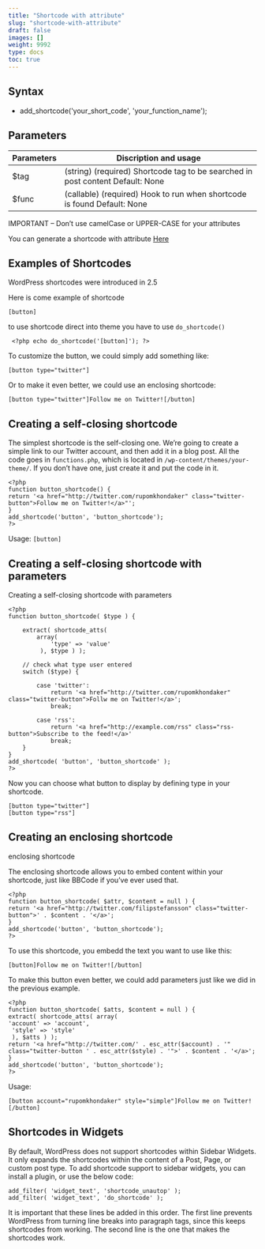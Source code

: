 ```yaml
---
title: "Shortcode with attribute"
slug: "shortcode-with-attribute"
draft: false
images: []
weight: 9992
type: docs
toc: true
---
```


## Syntax
- add_shortcode('your_short_code', 'your_function_name');

## Parameters
| Parameters | Discription and usage|
| ------ | ------ |
| $tag | (string) (required) Shortcode tag to be searched in post content Default: None|
| $func | (callable) (required) Hook to run when shortcode is found Default: None|


IMPORTANT – Don’t use camelCase or UPPER-CASE for your attributes

You can generate a shortcode with attribute [Here][1]


  [1]: https://generatewp.com/shortcodes/

## Examples of Shortcodes
WordPress shortcodes were introduced in 2.5

Here is come example of shortcode

    [button]
to use shortcode direct into theme you have to use `do_shortcode()`

     <?php echo do_shortcode('[button]'); ?>

To customize the button, we could simply add something like:

    [button type="twitter"]
Or to make it even better, we could use an enclosing shortcode:

    [button type="twitter"]Follow me on Twitter![/button]


## Creating a self-closing shortcode
The simplest shortcode is the self-closing one. We’re going to create a simple link to our Twitter account, and then add it in a blog post.
All the code goes in `functions.php`, which is located in `/wp-content/themes/your-theme/`. If you don’t have one, just create it and put the code in it.

    <?php 
    function button_shortcode() {
    return '<a href="http://twitter.com/rupomkhondaker" class="twitter-button">Follow me on Twitter!</a>"';
    }
    add_shortcode('button', 'button_shortcode'); 
    ?>

Usage: `[button]`



## Creating a self-closing shortcode with parameters
Creating a self-closing shortcode with parameters 

    <?php
    function button_shortcode( $type ) {

        extract( shortcode_atts( 
            array( 
                'type' => 'value'
             ), $type ) ); 

        // check what type user entered
        switch ($type) {

            case 'twitter':
                return '<a href="http://twitter.com/rupomkhondaker" class="twitter-button">Follw me on Twitter!</a>';
                break;

            case 'rss':
                return '<a href="http://example.com/rss" class="rss-button">Subscribe to the feed!</a>'
                break;
        }
    }
    add_shortcode( 'button', 'button_shortcode' );
    ?>

Now you can choose what button to display by defining type in your shortcode.

    [button type="twitter"]
    [button type="rss"]



## Creating an enclosing shortcode
enclosing shortcode

The enclosing shortcode allows you to embed content within your shortcode, just like BBCode if you’ve ever used that.

    <?php
    function button_shortcode( $attr, $content = null ) {
    return '<a href="http://twitter.com/filipstefansson" class="twitter-button">' . $content . '</a>';
    }
    add_shortcode('button', 'button_shortcode');
    ?>
To use this shortcode, you embedd the text you want to use like this:

    [button]Follow me on Twitter![/button]

To make this button even better, we could add parameters just like we did in the previous example.

    <?php
    function button_shortcode( $atts, $content = null ) {
    extract( shortcode_atts( array(
    'account' => 'account',
     'style' => 'style'
     ), $atts ) );
    return '<a href="http://twitter.com/' . esc_attr($account) . '" class="twitter-button ' . esc_attr($style) . '">' . $content . '</a>';
    }
    add_shortcode('button', 'button_shortcode');
    ?>

Usage: 

    [button account="rupomkhondaker" style="simple"]Follow me on Twitter![/button]

## Shortcodes in Widgets
By default, WordPress does not support shortcodes within Sidebar Widgets. It only expands the shortcodes within the content of a Post, Page, or custom post type. To add shortcode support to sidebar widgets, you can install a plugin, or use the below code:

    add_filter( 'widget_text', 'shortcode_unautop' );
    add_filter( 'widget_text', 'do_shortcode' );

It is important that these lines be added in this order. The first line prevents WordPress from turning line breaks into paragraph tags, since this keeps shortcodes from working. The second line is the one that makes the shortcodes work.

